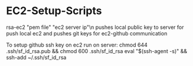 # EC2-Setup-Scripts

rsa-ec2 "pem file" "ec2 server ip"\n
  pushes local public key to server for push local ec2
  and pushes git keys for ec2-github communication
  
To setup github ssh key on ec2 run on server:
  chmod 644 .ssh/sf_id_rsa.pub && chmod 600 .ssh/sf_id_rsa
  eval "$(ssh-agent -s)" && ssh-add ~/.ssh/sf_id_rsa



